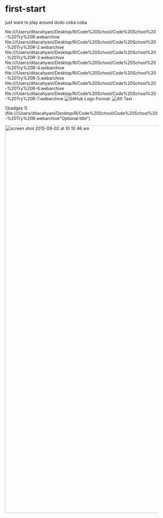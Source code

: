 # first-start
just want to play around
dodo
coba coba

file:///Users/ditacahyani/Desktop/R/Code%20School/Code%20School%20-%20Try%20R.webarchive
file:///Users/ditacahyani/Desktop/R/Code%20School/Code%20School%20-%20Try%20R-2.webarchive
file:///Users/ditacahyani/Desktop/R/Code%20School/Code%20School%20-%20Try%20R-3.webarchive
file:///Users/ditacahyani/Desktop/R/Code%20School/Code%20School%20-%20Try%20R-4.webarchive
file:///Users/ditacahyani/Desktop/R/Code%20School/Code%20School%20-%20Try%20R-5.webarchive
file:///Users/ditacahyani/Desktop/R/Code%20School/Code%20School%20-%20Try%20R-6.webarchive
file:///Users/ditacahyani/Desktop/R/Code%20School/Code%20School%20-%20Try%20R-7.webarchive
![GitHub Logo](/images/logo.png)
Format: ![Alt Text](url)

![badges 1](file:///Users/ditacahyani/Desktop/R/Code%20School/Code%20School%20-%20Try%20R.webarchive"Optional title")

<img width="1280" alt="screen shot 2015-09-02 at 10 10 46 am" src="https://cloud.githubusercontent.com/assets/14082101/9638307/ee510faa-515a-11e5-892a-d835cc80b69e.png">
